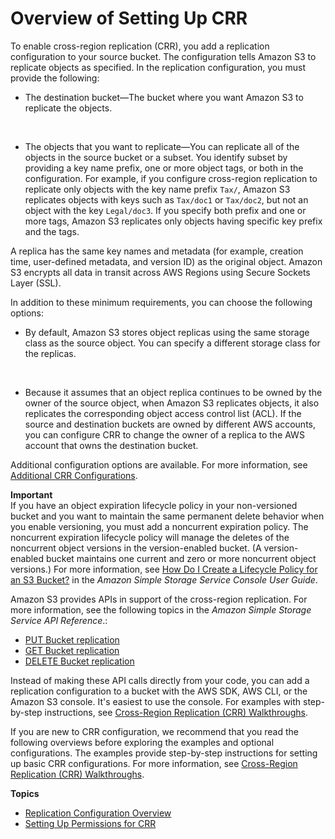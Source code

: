 # Overview of Setting Up CRR<a name="crr-how-setup"></a>

To enable cross\-region replication \(CRR\), you add a replication configuration to your source bucket\. The configuration tells Amazon S3 to replicate objects as specified\. In the replication configuration, you must provide the following:
+ The destination bucket—The bucket where you want Amazon S3 to replicate the objects\.

   
+ The objects that you want to replicate—You can replicate all of the objects in the source bucket or a subset\. You identify subset by providing a key name prefix, one or more object tags, or both in the configuration\. For example, if you configure cross\-region replication to replicate only objects with the key name prefix `Tax/`, Amazon S3 replicates objects with keys such as `Tax/doc1` or `Tax/doc2`, but not an object with the key `Legal/doc3`\. If you specify both prefix and one or more tags, Amazon S3 replicates only objects having specific key prefix and the tags\.

A replica has the same key names and metadata \(for example, creation time, user\-defined metadata, and version ID\) as the original object\. Amazon S3 encrypts all data in transit across AWS Regions using Secure Sockets Layer \(SSL\)\. 

In addition to these minimum requirements, you can choose the following options: 
+ By default, Amazon S3 stores object replicas using the same storage class as the source object\. You can specify a different storage class for the replicas\.

   
+ Because it assumes that an object replica continues to be owned by the owner of the source object, when Amazon S3 replicates objects, it also replicates the corresponding object access control list \(ACL\)\. If the source and destination buckets are owned by different AWS accounts, you can configure CRR to change the owner of a replica to the AWS account that owns the destination bucket\.

Additional configuration options are available\. For more information, see [Additional CRR Configurations](crr-additional-configs.md)\.

**Important**  
If you have an object expiration lifecycle policy in your non\-versioned bucket and you want to maintain the same permanent delete behavior when you enable versioning, you must add a noncurrent expiration policy\. The noncurrent expiration lifecycle policy will manage the deletes of the noncurrent object versions in the version\-enabled bucket\. \(A version\-enabled bucket maintains one current and zero or more noncurrent object versions\.\) For more information, see [ How Do I Create a Lifecycle Policy for an S3 Bucket?](https://docs.aws.amazon.com/AmazonS3/latest/user-guide/create-lifecycle.html) in the *Amazon Simple Storage Service Console User Guide*\. 

Amazon S3 provides APIs in support of the cross\-region replication\. For more information, see the following topics in the *Amazon Simple Storage Service API Reference*\.:
+  [PUT Bucket replication](https://docs.aws.amazon.com/AmazonS3/latest/API/RESTBucketPUTreplication.html) 
+  [GET Bucket replication](https://docs.aws.amazon.com/AmazonS3/latest/API/RESTBucketGETreplication.html) 
+  [DELETE Bucket replication](https://docs.aws.amazon.com/AmazonS3/latest/API/RESTBucketDELETEreplication.html) 

Instead of making these API calls directly from your code, you can add a replication configuration to a bucket with the AWS SDK, AWS CLI, or the Amazon S3 console\. It's easiest to use the console\. For examples with step\-by\-step instructions, see [Cross\-Region Replication \(CRR\) Walkthroughs](crr-example-walkthroughs.md)\.

If you are new to CRR configuration, we recommend that you read the following overviews before  exploring the examples and optional configurations\. The examples provide step\-by\-step instructions for setting up basic CRR configurations\. For more information, see [Cross\-Region Replication \(CRR\) Walkthroughs](crr-example-walkthroughs.md)\. 

**Topics**
+ [Replication Configuration Overview](crr-add-config.md)
+ [Setting Up Permissions for CRR](setting-repl-config-perm-overview.md)